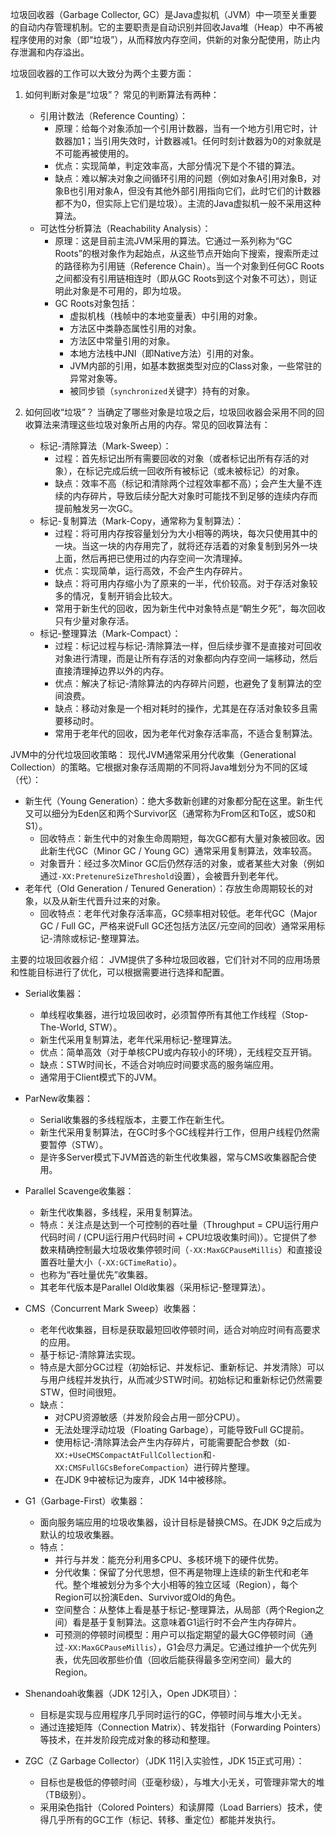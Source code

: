 
垃圾回收器（Garbage Collector, GC）是Java虚拟机（JVM）中一项至关重要的自动内存管理机制。它的主要职责是自动识别并回收Java堆（Heap）中不再被程序使用的对象（即“垃圾”），从而释放内存空间，供新的对象分配使用，防止内存泄漏和内存溢出。

垃圾回收器的工作可以大致分为两个主要方面：

1.  如何判断对象是“垃圾”？
    常见的判断算法有两种：
    *   引用计数法（Reference Counting）：
        *   原理：给每个对象添加一个引用计数器，当有一个地方引用它时，计数器加1；当引用失效时，计数器减1。任何时刻计数器为0的对象就是不可能再被使用的。
        *   优点：实现简单，判定效率高，大部分情况下是个不错的算法。
        *   缺点：难以解决对象之间循环引用的问题（例如对象A引用对象B，对象B也引用对象A，但没有其他外部引用指向它们，此时它们的计数器都不为0，但实际上它们是垃圾）。主流的Java虚拟机一般不采用这种算法。
    *   可达性分析算法（Reachability Analysis）：
        *   原理：这是目前主流JVM采用的算法。它通过一系列称为“GC Roots”的根对象作为起始点，从这些节点开始向下搜索，搜索所走过的路径称为引用链（Reference Chain）。当一个对象到任何GC Roots之间都没有引用链相连时（即从GC Roots到这个对象不可达），则证明此对象是不可用的，即为垃圾。
        *   GC Roots对象包括：
            *   虚拟机栈（栈帧中的本地变量表）中引用的对象。
            *   方法区中类静态属性引用的对象。
            *   方法区中常量引用的对象。
            *   本地方法栈中JNI（即Native方法）引用的对象。
            *   JVM内部的引用，如基本数据类型对应的Class对象，一些常驻的异常对象等。
            *   被同步锁（`synchronized`关键字）持有的对象。

2.  如何回收“垃圾”？
    当确定了哪些对象是垃圾之后，垃圾回收器会采用不同的回收算法来清理这些垃圾对象所占用的内存。常见的回收算法有：
    *   标记-清除算法（Mark-Sweep）：
        *   过程：首先标记出所有需要回收的对象（或者标记出所有存活的对象），在标记完成后统一回收所有被标记（或未被标记）的对象。
        *   缺点：效率不高（标记和清除两个过程效率都不高）；会产生大量不连续的内存碎片，导致后续分配大对象时可能找不到足够的连续内存而提前触发另一次GC。
    *   标记-复制算法（Mark-Copy，通常称为复制算法）：
        *   过程：将可用内存按容量划分为大小相等的两块，每次只使用其中的一块。当这一块的内存用完了，就将还存活着的对象复制到另外一块上面，然后再把已使用过的内存空间一次清理掉。
        *   优点：实现简单，运行高效，不会产生内存碎片。
        *   缺点：将可用内存缩小为了原来的一半，代价较高。对于存活对象较多的情况，复制开销会比较大。
        *   常用于新生代的回收，因为新生代中对象特点是“朝生夕死”，每次回收只有少量对象存活。
    *   标记-整理算法（Mark-Compact）：
        *   过程：标记过程与标记-清除算法一样，但后续步骤不是直接对可回收对象进行清理，而是让所有存活的对象都向内存空间一端移动，然后直接清理掉边界以外的内存。
        *   优点：解决了标记-清除算法的内存碎片问题，也避免了复制算法的空间浪费。
        *   缺点：移动对象是一个相对耗时的操作，尤其是在存活对象较多且需要移动时。
        *   常用于老年代的回收，因为老年代对象存活率高，不适合复制算法。

JVM中的分代垃圾回收策略：
现代JVM通常采用分代收集（Generational Collection）的策略。它根据对象存活周期的不同将Java堆划分为不同的区域（代）：
*   新生代（Young Generation）：绝大多数新创建的对象都分配在这里。新生代又可以细分为Eden区和两个Survivor区（通常称为From区和To区，或S0和S1）。
    *   回收特点：新生代中的对象生命周期短，每次GC都有大量对象被回收。因此新生代GC（Minor GC / Young GC）通常采用复制算法，效率较高。
    *   对象晋升：经过多次Minor GC后仍然存活的对象，或者某些大对象（例如通过`-XX:PretenureSizeThreshold`设置），会被晋升到老年代。
*   老年代（Old Generation / Tenured Generation）：存放生命周期较长的对象，以及从新生代晋升过来的对象。
    *   回收特点：老年代对象存活率高，GC频率相对较低。老年代GC（Major GC / Full GC，严格来说Full GC还包括方法区/元空间的回收）通常采用标记-清除或标记-整理算法。

主要的垃圾回收器介绍：
JVM提供了多种垃圾回收器，它们针对不同的应用场景和性能目标进行了优化，可以根据需要进行选择和配置。

*   Serial收集器：
    *   单线程收集器，进行垃圾回收时，必须暂停所有其他工作线程（Stop-The-World, STW）。
    *   新生代采用复制算法，老年代采用标记-整理算法。
    *   优点：简单高效（对于单核CPU或内存较小的环境），无线程交互开销。
    *   缺点：STW时间长，不适合对响应时间要求高的服务端应用。
    *   通常用于Client模式下的JVM。

*   ParNew收集器：
    *   Serial收集器的多线程版本，主要工作在新生代。
    *   新生代采用复制算法，在GC时多个GC线程并行工作，但用户线程仍然需要暂停（STW）。
    *   是许多Server模式下JVM首选的新生代收集器，常与CMS收集器配合使用。

*   Parallel Scavenge收集器：
    *   新生代收集器，多线程，采用复制算法。
    *   特点：关注点是达到一个可控制的吞吐量（Throughput = CPU运行用户代码时间 / (CPU运行用户代码时间 + CPU垃圾收集时间)）。它提供了参数来精确控制最大垃圾收集停顿时间（`-XX:MaxGCPauseMillis`）和直接设置吞吐量大小（`-XX:GCTimeRatio`）。
    *   也称为“吞吐量优先”收集器。
    *   其老年代版本是Parallel Old收集器（采用标记-整理算法）。

*   CMS（Concurrent Mark Sweep）收集器：
    *   老年代收集器，目标是获取最短回收停顿时间，适合对响应时间有高要求的应用。
    *   基于标记-清除算法实现。
    *   特点是大部分GC过程（初始标记、并发标记、重新标记、并发清除）可以与用户线程并发执行，从而减少STW时间。初始标记和重新标记仍然需要STW，但时间很短。
    *   缺点：
        *   对CPU资源敏感（并发阶段会占用一部分CPU）。
        *   无法处理浮动垃圾（Floating Garbage），可能导致Full GC提前。
        *   使用标记-清除算法会产生内存碎片，可能需要配合参数（如`-XX:+UseCMSCompactAtFullCollection`和`-XX:CMSFullGCsBeforeCompaction`）进行碎片整理。
        *   在JDK 9中被标记为废弃，JDK 14中被移除。

*   G1（Garbage-First）收集器：
    *   面向服务端应用的垃圾收集器，设计目标是替换CMS。在JDK 9之后成为默认的垃圾收集器。
    *   特点：
        *   并行与并发：能充分利用多CPU、多核环境下的硬件优势。
        *   分代收集：保留了分代思想，但不再是物理上连续的新生代和老年代。整个堆被划分为多个大小相等的独立区域（Region），每个Region可以扮演Eden、Survivor或Old的角色。
        *   空间整合：从整体上看是基于标记-整理算法，从局部（两个Region之间）看是基于复制算法。这意味着G1运行时不会产生内存碎片。
        *   可预测的停顿时间模型：用户可以指定期望的最大GC停顿时间（通过`-XX:MaxGCPauseMillis`），G1会尽力满足。它通过维护一个优先列表，优先回收那些价值（回收后能获得最多空闲空间）最大的Region。

*   Shenandoah收集器（JDK 12引入，Open JDK项目）：
    *   目标是实现与应用程序几乎同时运行的GC，停顿时间与堆大小无关。
    *   通过连接矩阵（Connection Matrix）、转发指针（Forwarding Pointers）等技术，在并发阶段完成对象的移动和整理。

*   ZGC（Z Garbage Collector）（JDK 11引入实验性，JDK 15正式可用）：
    *   目标也是极低的停顿时间（亚毫秒级），与堆大小无关，可管理非常大的堆（TB级别）。
    *   采用染色指针（Colored Pointers）和读屏障（Load Barriers）技术，使得几乎所有的GC工作（标记、转移、重定位）都能并发执行。
